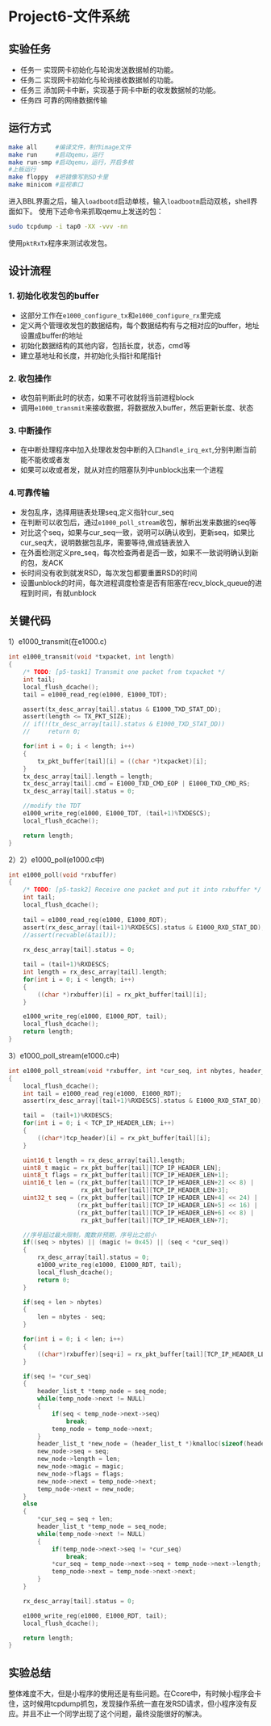 # Project6-文件系统

## 实验任务
- 任务一 实现网卡初始化与轮询发送数据帧的功能。
- 任务二 实现网卡初始化与轮询接收数据帧的功能。
- 任务三 添加网卡中断，实现基于网卡中断的收发数据帧的功能。
- 任务四 可靠的网络数据传输


## 运行方式
```sh
make all     #编译文件，制作image文件
make run     #启动qemu，运行
make run-smp #启动qemu，运行，开启多核
#上板运行
make floppy  #把镜像写到SD卡里
make minicom #监视串口
```

进入BBL界面之后，输入```loadbootd```启动单核，输入```loadbootm```启动双核，shell界面如下。
使用下述命令来抓取qemu上发送的包：

```sh
sudo tcpdump -i tap0 -XX -vvv -nn
```

使用`pktRxTx`程序来测试收发包。


## 设计流程
### 1. 初始化收发包的buffer
- 这部分工作在`e1000_configure_tx`和``e1000_configure_rx``里完成
- 定义两个管理收发包的数据结构，每个数据结构有与之相对应的buffer，地址设置成buffer的地址
- 初始化数据结构的其他内容，包括长度，状态，cmd等
- 建立基地址和长度，并初始化头指针和尾指针

### 2. 收包操作
- 收包前判断此时的状态，如果不可收就将当前进程block
- 调用`e1000_transmit`来接收数据，将数据放入buffer，然后更新长度、状态
  
### 3. 中断操作
- 在中断处理程序中加入处理收发包中断的入口`handle_irq_ext`,分别判断当前能不能收或者发
- 如果可以收或者发，就从对应的阻塞队列中unblock出来一个进程


### 4.可靠传输
- 发包乱序，选择用链表处理seq,定义指针cur_seq
- 在判断可以收包后，通过`e1000_poll_stream`收包，解析出发来数据的seq等
- 对比这个seq，如果与cur_seq一致，说明可以确认收到，更新seq，如果比cur_seq大，说明数据包乱序，需要等待,做成链表放入
- 在外面检测定义pre_seq，每次检查两者是否一致，如果不一致说明确认到新的包，发ACK
- 长时间没有收到就发RSD，每次发包都要重置RSD的时间
- 设置unblock的时间，每次进程调度检查是否有阻塞在recv_block_queue的进程到时间，有就unblock


## 关键代码
1）e1000_transmit(在e1000.c) 
```c
int e1000_transmit(void *txpacket, int length)
{
    /* TODO: [p5-task1] Transmit one packet from txpacket */
    int tail;
    local_flush_dcache();
    tail = e1000_read_reg(e1000, E1000_TDT);

    assert(tx_desc_array[tail].status & E1000_TXD_STAT_DD);
    assert(length <= TX_PKT_SIZE);
    // if(!(tx_desc_array[tail].status & E1000_TXD_STAT_DD))
    //     return 0;

    for(int i = 0; i < length; i++)
    {
        tx_pkt_buffer[tail][i] = ((char *)txpacket)[i];
    }
    tx_desc_array[tail].length = length;
    tx_desc_array[tail].cmd = E1000_TXD_CMD_EOP | E1000_TXD_CMD_RS;
    tx_desc_array[tail].status = 0;

    //modify the TDT
    e1000_write_reg(e1000, E1000_TDT, (tail+1)%TXDESCS);
    local_flush_dcache();

    return length;
}
```

2）2）e1000_poll(e1000.c中)
```c
int e1000_poll(void *rxbuffer)
{
    /* TODO: [p5-task2] Receive one packet and put it into rxbuffer */
    int tail;
    local_flush_dcache();
    
    tail = e1000_read_reg(e1000, E1000_RDT);
    assert(rx_desc_array[(tail+1)%RXDESCS].status & E1000_RXD_STAT_DD);
    //assert(recvable(&tail));
    
    rx_desc_array[tail].status = 0;

    tail = (tail+1)%RXDESCS;
    int length = rx_desc_array[tail].length;
    for(int i = 0; i < length; i++)
    {
        ((char *)rxbuffer)[i] = rx_pkt_buffer[tail][i];
    }

    e1000_write_reg(e1000, E1000_RDT, tail);
    local_flush_dcache();
    return length;
}
```

3）e1000_poll_stream(e1000.c中)
```c
int e1000_poll_stream(void *rxbuffer, int *cur_seq, int nbytes, header_list_t *seq_node, char *tcp_header)
{
    local_flush_dcache();
    int tail = e1000_read_reg(e1000, E1000_RDT);
    assert(rx_desc_array[(tail+1)%RXDESCS].status & E1000_RXD_STAT_DD);

    tail =  (tail+1)%RXDESCS;
    for(int i = 0; i < TCP_IP_HEADER_LEN; i++)
    {
        ((char*)tcp_header)[i] = rx_pkt_buffer[tail][i];
    }

    uint16_t length = rx_desc_array[tail].length;
    uint8_t magic = rx_pkt_buffer[tail][TCP_IP_HEADER_LEN];
    uint8_t flags = rx_pkt_buffer[tail][TCP_IP_HEADER_LEN+1];
    uint16_t len = (rx_pkt_buffer[tail][TCP_IP_HEADER_LEN+2] << 8) |
                    rx_pkt_buffer[tail][TCP_IP_HEADER_LEN+3]; 
    uint32_t seq = (rx_pkt_buffer[tail][TCP_IP_HEADER_LEN+4] << 24) |
                   (rx_pkt_buffer[tail][TCP_IP_HEADER_LEN+5] << 16) |
                   (rx_pkt_buffer[tail][TCP_IP_HEADER_LEN+6] << 8) |
                    rx_pkt_buffer[tail][TCP_IP_HEADER_LEN+7];

    //序号超过最大限制，魔数非预期，序号比之前小
    if((seq > nbytes) || (magic != 0x45) || (seq < *cur_seq))
    {
        rx_desc_array[tail].status = 0;
        e1000_write_reg(e1000, E1000_RDT, tail);
        local_flush_dcache();
        return 0;
    }

    if(seq + len > nbytes)
    {
        len = nbytes - seq;
    }

    for(int i = 0; i < len; i++)
    {
        ((char*)rxbuffer)[seq+i] = rx_pkt_buffer[tail][TCP_IP_HEADER_LEN+8+i];
    }

    if(seq != *cur_seq)
    {
        header_list_t *temp_node = seq_node;
        while(temp_node->next != NULL)
        {
            if(seq < temp_node->next->seq)
                break;
            temp_node = temp_node->next;
        }
        header_list_t *new_node = (header_list_t *)kmalloc(sizeof(header_list_t));
        new_node->seq = seq;
        new_node->length = len;
        new_node->magic = magic;
        new_node->flags = flags;
        new_node->next = temp_node->next;
        temp_node->next = new_node;
    }
    else
    {
        *cur_seq = seq + len;
        header_list_t *temp_node = seq_node;
        while(temp_node->next != NULL)
        {
            if(temp_node->next->seq != *cur_seq)
                break;
            *cur_seq = temp_node->next->seq + temp_node->next->length;
            temp_node->next = temp_node->next->next;
        }
    }

    rx_desc_array[tail].status = 0;

    e1000_write_reg(e1000, E1000_RDT, tail);
    local_flush_dcache();

    return length;
}
```

## 实验总结
整体难度不大，但是小程序的使用还是有些问题。在Ccore中，有时候小程序会卡住，这时候用tcpdump抓包，发现操作系统一直在发RSD请求，但小程序没有反应。并且不止一个同学出现了这个问题，最终没能很好的解决。